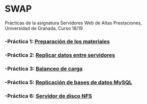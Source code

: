# SWAP
Prácticas de la asignatura Servidores Web de Altas Prestaciones, Universidad de Granada, Curso 18/19

### -Práctica 1: [**Preparación de los materiales**](https://github.com/FernandoCP/SWAP/blob/master/Pr%C3%A1ctica1/Pr%C3%A1ctica1.md)

### -Práctica 2: [**Replicar datos entre servidores**](https://github.com/FernandoCP/SWAP/blob/master/Pr%C3%A1ctica2/Pr%C3%A1ctica2.md)


### -Práctica 3: [**Balanceo de carga**](https://github.com/FernandoCP/SWAP/blob/master/Pr%C3%A1ctica3/Pr%C3%A1ctica3.md)

### -Práctica 5: [**Replicación de bases de datos MySQL**](https://github.com/FernandoCP/SWAP/blob/master/Pr%C3%A1ctica5/Pr%C3%A1ctica5.md)

### -Práctica 6: [**Servidor de disco NFS**](https://github.com/FernandoCP/SWAP/blob/master/Pr%C3%A1ctica6/Pr%C3%A1ctica6.md)
